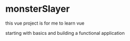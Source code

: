 # monsterSlayer
this vue project is for me to learn vue

starting with basics and building a functional application
